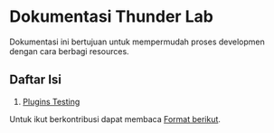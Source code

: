 # Dokumentasi Thunder Lab 

Dokumentasi ini bertujuan untuk mempermudah proses developmen dengan cara berbagi resources.

## Daftar Isi
1. [Plugins Testing](https://ThunderID.github.io/plugins-testing)




Untuk ikut berkontribusi dapat membaca [Format berikut](https://github.com/ThunderID/ThunderID.github.io/blob/master/README.md).
